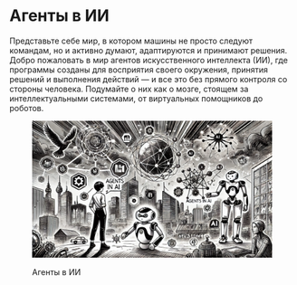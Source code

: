 # Агенты в ИИ

Представьте себе мир, в котором машины не просто следуют командам, но и активно думают, адаптируются и принимают решения. Добро пожаловать в мир агентов искусственного интеллекта (ИИ), где программы созданы для восприятия своего окружения, принятия решений и выполнения действий — и все это без прямого контроля со стороны человека. Подумайте о них как о мозге, стоящем за интеллектуальными системами, от виртуальных помощников до роботов.

<div align="left"><figure><img src="../../.gitbook/assets/image (1) (1) (1) (1) (1) (1) (1) (1) (1) (1) (1) (1) (1).png" alt="" width="563"><figcaption><p>Агенты в ИИ</p></figcaption></figure></div>
